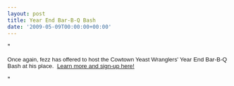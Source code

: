 ```yaml
---
layout: post
title: Year End Bar-B-Q Bash
date: '2009-05-09T00:00:00+00:00'
---
```

"<p><font size="2"><font face="Arial">Once again&#44; fezz has offered to host the Cowtown Yeast Wranglers' </font></font><font face="Arial" size="2"><span style="font-size: 10pt; font-family: Arial;"><font face="Arial" size="2"><span style="font-size: 10pt; font-family: Arial;">Year End Bar-B-Q Bash at his place.&nbsp; <a target="_self" href="/LinkClick.aspx?link=315&amp;tabid=171">Learn more and sign-up here!</a></span></font></span></font></p>"
